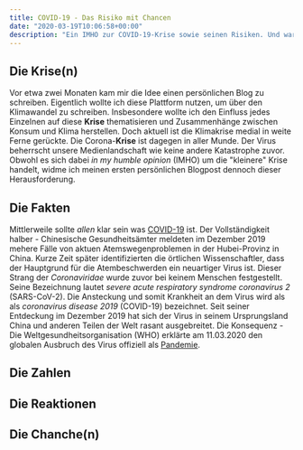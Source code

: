 ```yaml
---
title: COVID-19 - Das Risiko mit Chancen
date: "2020-03-19T10:06:58+00:00"
description: "Ein IMHO zur COVID-19-Krise sowie seinen Risiken. Und warum es eine Chance für uns sein kann."
---
```


## Die Krise(n)

Vor etwa zwei Monaten kam mir die Idee einen persönlichen Blog zu schreiben. Eigentlich wollte ich diese Plattform nutzen, um über den Klimawandel zu schreiben. Insbesondere wollte ich den Einfluss jedes Einzelnen auf diese **Krise** thematisieren und Zusammenhänge zwischen Konsum und Klima herstellen. 
Doch aktuell ist die Klimakrise medial in weite Ferne gerückte. Die Corona-**Krise** ist dagegen in aller Munde. Der Virus beherrscht unsere Medienlandschaft wie keine andere Katastrophe zuvor. Obwohl es sich dabei *in my humble opinion* (IMHO) um die "kleinere" Krise handelt, widme ich meinen ersten persönlichen Blogpost dennoch dieser Herausforderung.

## Die Fakten

Mittlerweile sollte *allen* klar sein was [COVID-19](https://www.ecdc.europa.eu/en/novel-coronavirus-china) ist. Der Vollständigkeit halber - Chinesische Gesundheitsämter meldeten im Dezember 2019 mehere Fälle von aktuen Atemswegenproblemen in der Hubei-Provinz in China. Kurze Zeit später identifizierten die örtlichen Wissenschaftler, dass der Hauptgrund für die Atembeschwerden ein neuartiger Virus ist. Dieser Strang der *Coronaviridae* wurde zuvor bei keinem Menschen festgestellt. Seine Bezeichnung lautet *severe acute respiratory syndrome coronavirus 2* (SARS-CoV-2). Die Ansteckung und somit Krankheit an dem Virus wird als als *coronavirus disease 2019* (COVID-19) bezeichnet. Seit seiner Entdeckung im Dezember 2019 hat sich der Virus in seinem Ursprungsland China und anderen Teilen der Welt rasant ausgebreitet. Die Konsequenz - Die Weltgesundheitsorganisation (WHO) erklärte am 11.03.2020 den globalen Ausbruch des Virus offiziell als [Pandemie](http://www.euro.who.int/de/health-topics/health-emergencies/coronavirus-covid-19/news/news/2020/3/who-announces-covid-19-outbreak-a-pandemic).

## Die Zahlen

## Die Reaktionen

## Die Chanche(n)


